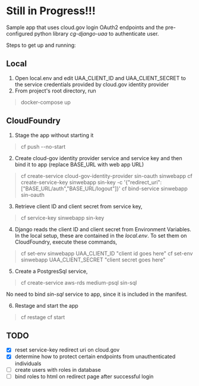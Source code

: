 # <b>Still in Progress!!!</b>

Sample app that uses cloud.gov login OAuth2 endpoints and the pre-configured python library <i>cg-django-uaa</i> to authenticate user.

Steps to get up and running:<br>
## Local 

1. Open local.env and edit UAA_CLIENT_ID and UAA_CLIENT_SECRET to the service credentials provided by cloud.gov identity provider
2. From project's root directory, run 
>docker-compose up  
     
## CloudFoundry

1. Stage the app without starting it

> cf push --no-start

2. Create cloud-gov identity provider service and service key and then bind it to app (replace BASE_URL with web app URL)

> cf create-service cloud-gov-identity-provider sin-oauth sinwebapp
> cf create-service-key sinwebapp sin-key -c '{"redirect_uri": ["BASE_URL/auth","BASE_URL/logout"]}'
> cf bind-service sinwebapp sin-oauth 

3. Retrieve client ID and client secret from service key,

> cf service-key sinwebapp sin-key

4. Django reads the client ID and client secret from Environment Variables. In the local setup, these are contained in the <i>local.env</i>. To set them on CloudFoundry, execute these commands,

> cf set-env sinwebapp UAA_CLIENT_ID "client id goes here"
> cf set-env sinwebapp UAA_CLIENT_SECRET "client secret goes here"

5. Create a PostgresSql service,

> cf create-service aws-rds medium-psql sin-sql 

No need to bind <i>sin-sql</i> service to app, since it is included in the manifest.

6. Restage and start the app

> cf restage
> cf start

## TODO
- [x] reset service-key redirect uri on cloud.gov
- [x] determine how to protect certain endpoints from unauthenticated individuals
- [ ] create users with roles in database
- [ ] bind roles to html on redirect page after successful login 